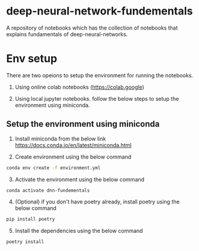 # deep-neural-network-fundementals

A repository of notebooks which has the collection of notebooks that explains fundamentals of deep-neural-networks.

# Env setup

There are two opeions to setup the environment for running the notebooks.

1. Using online colab notebooks (https://colab.google)

2. Using local jupyter notebooks. follow the below steps to setup the environment using miniconda.

## Setup the environment using miniconda

1. Install miniconda from the below link
   https://docs.conda.io/en/latest/miniconda.html

2. Create environment using the below command

```bash
conda env create -f environment.yml
```

3. Activate the environment using the below command

```bash
conda activate dnn-fundementals
```

4. (Optional) if you don't have poetry already, install poetry using the below command

```bash
pip install poetry
```

5. Install the dependencies using the below command

```bash
poetry install
```
